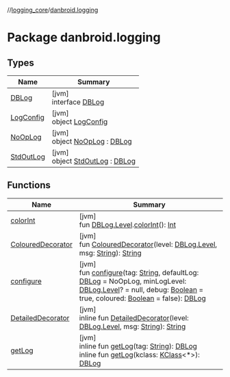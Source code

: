 //[logging_core](../../index.md)/[danbroid.logging](index.md)

# Package danbroid.logging

## Types

| Name | Summary |
|---|---|
| [DBLog](-d-b-log/index.md) | [jvm]<br>interface [DBLog](-d-b-log/index.md) |
| [LogConfig](-log-config/index.md) | [jvm]<br>object [LogConfig](-log-config/index.md) |
| [NoOpLog](-no-op-log/index.md) | [jvm]<br>object [NoOpLog](-no-op-log/index.md) : [DBLog](-d-b-log/index.md) |
| [StdOutLog](-std-out-log/index.md) | [jvm]<br>object [StdOutLog](-std-out-log/index.md) : [DBLog](-d-b-log/index.md) |

## Functions

| Name | Summary |
|---|---|
| [colorInt](color-int.md) | [jvm]<br>fun [DBLog.Level](-d-b-log/-level/index.md).[colorInt](color-int.md)(): [Int](https://kotlinlang.org/api/latest/jvm/stdlib/kotlin/-int/index.html) |
| [ColouredDecorator](-coloured-decorator.md) | [jvm]<br>fun [ColouredDecorator](-coloured-decorator.md)(level: [DBLog.Level](-d-b-log/-level/index.md), msg: [String](https://kotlinlang.org/api/latest/jvm/stdlib/kotlin/-string/index.html)): [String](https://kotlinlang.org/api/latest/jvm/stdlib/kotlin/-string/index.html) |
| [configure](configure.md) | [jvm]<br>fun [configure](configure.md)(tag: [String](https://kotlinlang.org/api/latest/jvm/stdlib/kotlin/-string/index.html), defaultLog: [DBLog](-d-b-log/index.md) = NoOpLog, minLogLevel: [DBLog.Level](-d-b-log/-level/index.md)? = null, debug: [Boolean](https://kotlinlang.org/api/latest/jvm/stdlib/kotlin/-boolean/index.html) = true, coloured: [Boolean](https://kotlinlang.org/api/latest/jvm/stdlib/kotlin/-boolean/index.html) = false): [DBLog](-d-b-log/index.md) |
| [DetailedDecorator](-detailed-decorator.md) | [jvm]<br>inline fun [DetailedDecorator](-detailed-decorator.md)(level: [DBLog.Level](-d-b-log/-level/index.md), msg: [String](https://kotlinlang.org/api/latest/jvm/stdlib/kotlin/-string/index.html)): [String](https://kotlinlang.org/api/latest/jvm/stdlib/kotlin/-string/index.html) |
| [getLog](get-log.md) | [jvm]<br>inline fun [getLog](get-log.md)(tag: [String](https://kotlinlang.org/api/latest/jvm/stdlib/kotlin/-string/index.html)): [DBLog](-d-b-log/index.md)<br>inline fun [getLog](get-log.md)(kclass: [KClass](https://kotlinlang.org/api/latest/jvm/stdlib/kotlin.reflect/-k-class/index.html)<*>): [DBLog](-d-b-log/index.md) |
